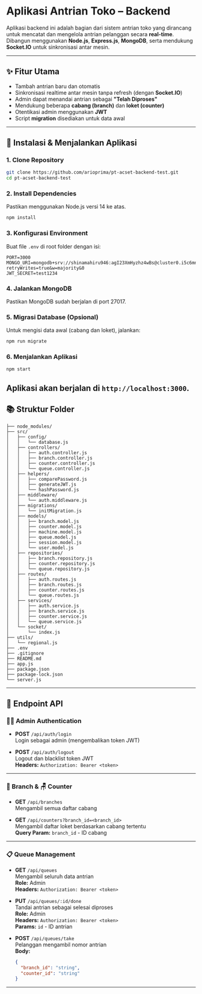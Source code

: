 # Aplikasi Antrian Toko – Backend

Aplikasi backend ini adalah bagian dari sistem antrian toko yang dirancang untuk mencatat dan mengelola antrian pelanggan secara **real-time**. Dibangun menggunakan **Node.js**, **Express.js**, **MongoDB**, serta mendukung **Socket.IO** untuk sinkronisasi antar mesin.

---

## ✨ Fitur Utama

- Tambah antrian baru dan otomatis
- Sinkronisasi realtime antar mesin tanpa refresh (dengan **Socket.IO**)
- Admin dapat menandai antrian sebagai **"Telah Diproses"**
- Mendukung beberapa **cabang (branch)** dan **loket (counter)**
- Otentikasi admin menggunakan **JWT**
- Script **migration** disediakan untuk data awal

---

## 🚀 Instalasi & Menjalankan Aplikasi

### 1. Clone Repository

```bash
git clone https://github.com/arioprima/pt-acset-backend-test.git
cd pt-acset-backend-test
```

### 2. Install Dependencies

Pastikan menggunakan Node.js versi 14 ke atas.

```bash
npm install
```

### 3. Konfigurasi Environment

Buat file `.env` di root folder dengan isi:

```env
PORT=3000
MONGO_URI=mongodb+srv://shinamahiru946:agI23XmHyzhz4wBs@cluster0.i5c6mnb.mongodb.net/queue_system?retryWrites=true&w=majority&0
JWT_SECRET=test1234
```

### 4. Jalankan MongoDB

Pastikan MongoDB sudah berjalan di port 27017.

### 5. Migrasi Database (Opsional)

Untuk mengisi data awal (cabang dan loket), jalankan:

```bash
npm run migrate
```

### 6. Menjalankan Aplikasi

```bash
npm start
```

## Aplikasi akan berjalan di `http://localhost:3000`.

## 📚 Struktur Folder

```
├── node_modules/
├── src/
│   ├── config/
│   │   └── database.js
│   ├── controllers/
│   │   ├── auth.controller.js
│   │   ├── branch.controller.js
│   │   ├── counter.controller.js
│   │   └── queue.controller.js
│   ├── helpers/
│   │   ├── comparePassword.js
│   │   ├── generateJWT.js
│   │   └── hashPassword.js
│   ├── middleware/
│   │   └── auth.middleware.js
│   ├── migrations/
│   │   └── initMigration.js
│   ├── models/
│   │   ├── branch.model.js
│   │   ├── counter.model.js
│   │   ├── machine.model.js
│   │   ├── queue.model.js
│   │   ├── session.model.js
│   │   └── user.model.js
│   ├── repositories/
│   │   ├── branch.repository.js
│   │   ├── counter.repository.js
│   │   └── queue.repository.js
│   ├── routes/
│   │   ├── auth.routes.js
│   │   ├── branch.routes.js
│   │   ├── counter.routes.js
│   │   └── queue.routes.js
│   ├── services/
│   │   ├── auth.service.js
│   │   ├── branch.service.js
│   │   ├── counter.service.js
│   │   └── queue.service.js
│   └── socket/
│       └── index.js
├── utils/
│   └── regional.js
├── .env
├── .gitignore
├── README.md
├── app.js
├── package.json
├── package-lock.json
└── server.js
```

---

## 🔐 Endpoint API

### 🧑‍💼 Admin Authentication

- **POST** `/api/auth/login`  
  Login sebagai admin (mengembalikan token JWT)

- **POST** `/api/auth/logout`  
  Logout dan blacklist token JWT  
  **Headers:** `Authorization: Bearer <token>`

---

### 🏢 Branch & 🪑 Counter

- **GET** `/api/branches`  
  Mengambil semua daftar cabang

- **GET** `/api/counters?branch_id=<branch_id>`  
  Mengambil daftar loket berdasarkan cabang tertentu  
  **Query Param:** `branch_id` - ID cabang

---

### 📋 Queue Management

- **GET** `/api/queues`  
  Mengambil seluruh data antrian  
  **Role:** Admin  
  **Headers:** `Authorization: Bearer <token>`

- **PUT** `/api/queues/:id/done`  
  Tandai antrian sebagai selesai diproses  
  **Role:** Admin  
  **Headers:** `Authorization: Bearer <token>`  
  **Params:** `id` - ID antrian

- **POST** `/api/queues/take`  
  Pelanggan mengambil nomor antrian  
  **Body:**
  ```json
  {
    "branch_id": "string",
    "counter_id": "string"
  }
  ```

---
